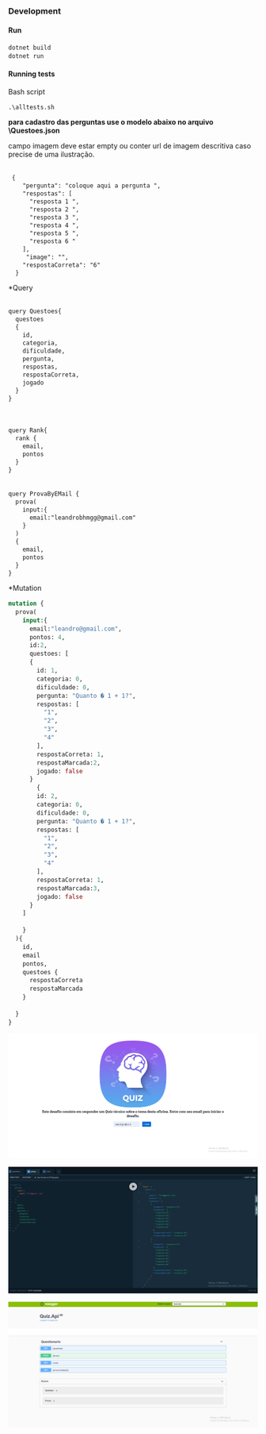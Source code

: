﻿### Development  
 #### Run
```cmd
dotnet build
dotnet run
```

#### Running tests
Bash script
```
.\alltests.sh
```


**para cadastro das perguntas use o modelo abaixo no arquivo \Questoes.json**

campo imagem deve estar  empty ou conter url de imagem descritiva caso precise de uma ilustração.
```

 {
    "pergunta": "coloque aqui a pergunta ",
    "respostas": [
      "resposta 1 ",
      "resposta 2 ",
      "resposta 3 ",
      "resposta 4 ",
      "resposta 5 ",
      "resposta 6 "
    ],
     "image": "",
    "respostaCorreta": "6"
  }

```


*Query

```

query Questoes{
  questoes
  {
    id,
    categoria,
    dificuldade,
    pergunta,
    respostas,
    respostaCorreta,
    jogado
  }
}



query Rank{
  rank {
    email,
    pontos
  }
}


query ProvaByEMail {
  prova(
    input:{
      email:"leandrobhmgg@gmail.com"
    }
  )
  {
    email,
    pontos
  }
}

```

*Mutation

```graphql
mutation {
  prova(
    input:{
      email:"leandro@gmail.com",
      pontos: 4,
      id:2,
      questoes: [
      {
        id: 1,
        categoria: 0,
        dificuldade: 0,
        pergunta: "Quanto � 1 + 1?",
        respostas: [
          "1",
          "2",
          "3",
          "4"
        ],
        respostaCorreta: 1,
        respostaMarcada:2,
        jogado: false
      }
        {
        id: 2,
        categoria: 0,
        dificuldade: 0,
        pergunta: "Quanto � 1 + 1?",
        respostas: [
          "1",
          "2",
          "3",
          "4"
        ],
        respostaCorreta: 1,
        respostaMarcada:3,
        jogado: false
      }
    ]
      
    }
  ){
    id,
    email
    pontos,
    questoes {
      respostaCorreta
      respostaMarcada
    }
    
  }
}
```






![alt text](https://github.com/leandro0404/quiz-app/blob/master/images/img-01.png)

![alt text](https://github.com/leandro0404/quiz-app/blob/master/images/img-02.png)

![alt text](https://github.com/leandro0404/quiz-app/blob/master/images/img-03.png)

